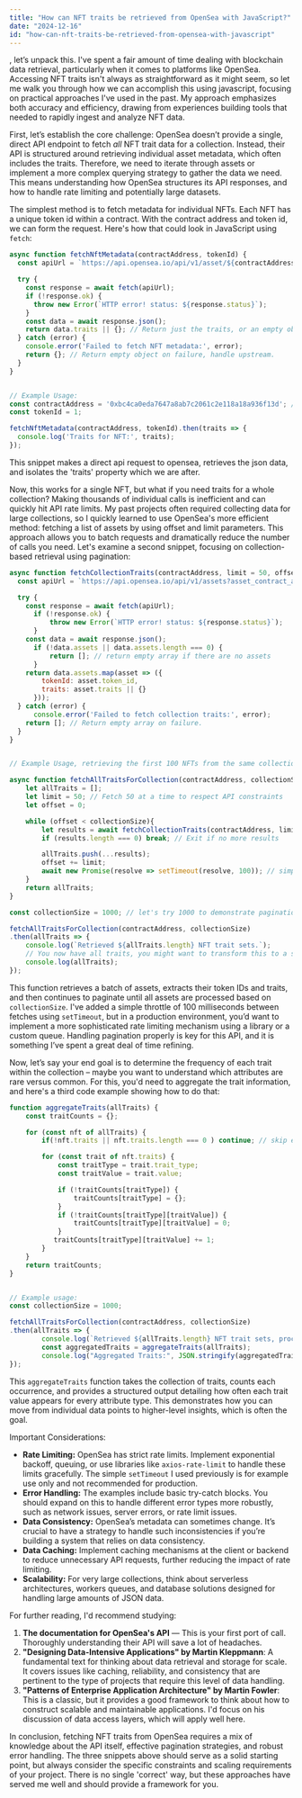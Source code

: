 ```yaml
---
title: "How can NFT traits be retrieved from OpenSea with JavaScript?"
date: "2024-12-16"
id: "how-can-nft-traits-be-retrieved-from-opensea-with-javascript"
---
```


, let’s unpack this. I've spent a fair amount of time dealing with blockchain data retrieval, particularly when it comes to platforms like OpenSea. Accessing NFT traits isn't always as straightforward as it might seem, so let me walk you through how we can accomplish this using javascript, focusing on practical approaches I've used in the past. My approach emphasizes both accuracy and efficiency, drawing from experiences building tools that needed to rapidly ingest and analyze NFT data.

First, let’s establish the core challenge: OpenSea doesn’t provide a single, direct API endpoint to fetch *all* NFT trait data for a collection. Instead, their API is structured around retrieving individual asset metadata, which often includes the traits. Therefore, we need to iterate through assets or implement a more complex querying strategy to gather the data we need. This means understanding how OpenSea structures its API responses, and how to handle rate limiting and potentially large datasets.

The simplest method is to fetch metadata for individual NFTs. Each NFT has a unique token id within a contract. With the contract address and token id, we can form the request. Here's how that could look in JavaScript using `fetch`:

```javascript
async function fetchNftMetadata(contractAddress, tokenId) {
  const apiUrl = `https://api.opensea.io/api/v1/asset/${contractAddress}/${tokenId}`;

  try {
    const response = await fetch(apiUrl);
    if (!response.ok) {
      throw new Error(`HTTP error! status: ${response.status}`);
    }
    const data = await response.json();
    return data.traits || {}; // Return just the traits, or an empty object if none.
  } catch (error) {
    console.error('Failed to fetch NFT metadata:', error);
    return {}; // Return empty object on failure, handle upstream.
  }
}


// Example Usage:
const contractAddress = '0xbc4ca0eda7647a8ab7c2061c2e118a18a936f13d'; // Bored Ape Yacht Club
const tokenId = 1;

fetchNftMetadata(contractAddress, tokenId).then(traits => {
  console.log('Traits for NFT:', traits);
});
```

This snippet makes a direct api request to opensea, retrieves the json data, and isolates the 'traits' property which we are after.

Now, this works for a single NFT, but what if you need traits for a whole collection? Making thousands of individual calls is inefficient and can quickly hit API rate limits.  My past projects often required collecting data for large collections, so I quickly learned to use OpenSea's more efficient method: fetching a list of assets by using offset and limit parameters. This approach allows you to batch requests and dramatically reduce the number of calls you need. Let's examine a second snippet, focusing on collection-based retrieval using pagination:

```javascript
async function fetchCollectionTraits(contractAddress, limit = 50, offset = 0) {
  const apiUrl = `https://api.opensea.io/api/v1/assets?asset_contract_address=${contractAddress}&limit=${limit}&offset=${offset}`;

  try {
    const response = await fetch(apiUrl);
      if (!response.ok) {
          throw new Error(`HTTP error! status: ${response.status}`);
      }
    const data = await response.json();
      if (!data.assets || data.assets.length === 0) {
          return []; // return empty array if there are no assets
      }
    return data.assets.map(asset => ({
        tokenId: asset.token_id,
        traits: asset.traits || {}
      }));
  } catch (error) {
      console.error('Failed to fetch collection traits:', error);
    return []; // Return empty array on failure.
  }
}


// Example Usage, retrieving the first 100 NFTs from the same collection:

async function fetchAllTraitsForCollection(contractAddress, collectionSize){
    let allTraits = [];
    let limit = 50; // Fetch 50 at a time to respect API constraints
    let offset = 0;

    while (offset < collectionSize){
        let results = await fetchCollectionTraits(contractAddress, limit, offset);
        if (results.length === 0) break; // Exit if no more results

        allTraits.push(...results);
        offset += limit;
        await new Promise(resolve => setTimeout(resolve, 100)); // simple throttling, but this would need adjustment for prod, see below.
    }
    return allTraits;
}

const collectionSize = 1000; // let's try 1000 to demonstrate pagination

fetchAllTraitsForCollection(contractAddress, collectionSize)
.then(allTraits => {
    console.log(`Retrieved ${allTraits.length} NFT trait sets.`);
    // You now have all traits, you might want to transform this to a set of distinct trait types
    console.log(allTraits);
});
```

This function retrieves a batch of assets, extracts their token IDs and traits, and then continues to paginate until all assets are processed based on `collectionSize`. I've added a simple throttle of 100 milliseconds between fetches using `setTimeout`, but in a production environment, you’d want to implement a more sophisticated rate limiting mechanism using a library or a custom queue. Handling pagination properly is key for this API, and it is something I’ve spent a great deal of time refining.

Now, let’s say your end goal is to determine the frequency of each trait within the collection – maybe you want to understand which attributes are rare versus common. For this, you'd need to aggregate the trait information, and here's a third code example showing how to do that:

```javascript
function aggregateTraits(allTraits) {
    const traitCounts = {};

    for (const nft of allTraits) {
        if(!nft.traits || nft.traits.length === 0 ) continue; // skip empty trait sets

        for (const trait of nft.traits) {
            const traitType = trait.trait_type;
            const traitValue = trait.value;

            if (!traitCounts[traitType]) {
                traitCounts[traitType] = {};
            }
            if (!traitCounts[traitType][traitValue]) {
                traitCounts[traitType][traitValue] = 0;
            }
           traitCounts[traitType][traitValue] += 1;
        }
    }
    return traitCounts;
}


// Example usage:
const collectionSize = 1000;

fetchAllTraitsForCollection(contractAddress, collectionSize)
.then(allTraits => {
        console.log(`Retrieved ${allTraits.length} NFT trait sets, processing.`);
        const aggregatedTraits = aggregateTraits(allTraits);
        console.log("Aggregated Traits:", JSON.stringify(aggregatedTraits, null, 2));
});
```
This `aggregateTraits` function takes the collection of traits, counts each occurrence, and provides a structured output detailing how often each trait value appears for every attribute type. This demonstrates how you can move from individual data points to higher-level insights, which is often the goal.

Important Considerations:

*   **Rate Limiting:** OpenSea has strict rate limits. Implement exponential backoff, queuing, or use libraries like `axios-rate-limit` to handle these limits gracefully. The simple `setTimeout` I used previously is for example use only and not recommended for production.
*   **Error Handling:** The examples include basic try-catch blocks. You should expand on this to handle different error types more robustly, such as network issues, server errors, or rate limit issues.
*   **Data Consistency:** OpenSea’s metadata can sometimes change. It’s crucial to have a strategy to handle such inconsistencies if you’re building a system that relies on data consistency.
*   **Data Caching:** Implement caching mechanisms at the client or backend to reduce unnecessary API requests, further reducing the impact of rate limiting.
*   **Scalability:** For very large collections, think about serverless architectures, workers queues, and database solutions designed for handling large amounts of JSON data.

For further reading, I'd recommend studying:

1.  **The documentation for OpenSea's API** — This is your first port of call. Thoroughly understanding their API will save a lot of headaches.
2.  **"Designing Data-Intensive Applications" by Martin Kleppmann**: A fundamental text for thinking about data retrieval and storage for scale. It covers issues like caching, reliability, and consistency that are pertinent to the type of projects that require this level of data handling.
3.  **"Patterns of Enterprise Application Architecture" by Martin Fowler**: This is a classic, but it provides a good framework to think about how to construct scalable and maintainable applications. I'd focus on his discussion of data access layers, which will apply well here.

In conclusion, fetching NFT traits from OpenSea requires a mix of knowledge about the API itself, effective pagination strategies, and robust error handling. The three snippets above should serve as a solid starting point, but always consider the specific constraints and scaling requirements of your project. There is no single 'correct' way, but these approaches have served me well and should provide a framework for you.
